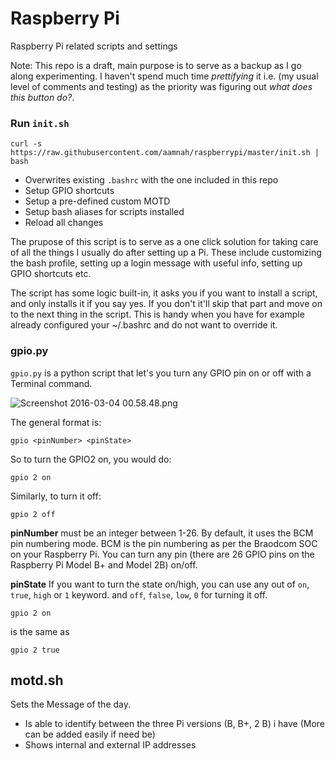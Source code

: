 # Raspberry Pi
Raspberry Pi related scripts and settings

Note: This repo is a draft, main purpose is to serve as a backup as I go along experimenting. I haven't spend much time _prettifying_ it i.e. (my usual level of comments and testing) as the priority was figuring out _what does this button do?_. 


### Run `init.sh`

    curl -s https://raw.githubusercontent.com/aamnah/raspberrypi/master/init.sh | bash

- Overwrites existing `.bashrc` with the one included in this repo
- Setup GPIO shortcuts
- Setup a pre-defined custom MOTD
- Setup bash aliases for scripts installed 
- Reload all changes

The prupose of this script is to serve as a one click solution for taking care of all the things I usually do after setting up a Pi. These include customizing the bash profile, setting up a login message with useful info, setting up GPIO shortcuts etc. 

The script has some logic built-in, it asks you if you want to install a script, and only installs it if you say yes. If you don't it'll skip that part and move on to the next thing in the script. This is handy when you have for example already configured your ~/.bashrc and do not want to override it.


### gpio.py
`gpio.py` is a python script that let's you turn any GPIO pin on or off with a Terminal command.

![Screenshot 2016-03-04 00.58.48.png](quiver-image-url/60F7542ADC587D7FEB228861EA66AA31.png)

The general format is:
  
    gpio <pinNumber> <pinState>

So to turn the GPIO2 on, you would do:

    gpio 2 on

Similarly, to turn it off:

    gpio 2 off

**pinNumber** must be an integer between 1-26. By default, it uses the BCM pin numbering mode. BCM is the pin numbering as per the Braodcom SOC on your Raspberry Pi. You can turn any pin (there are 26 GPIO pins on the Raspberry Pi Model B+ and Model 2B) on/off.

**pinState** If you want to turn the state on/high, you can use any out of `on`, `true`, `high` or `1` keyword. and `off`,  `false`, `low`, `0` for turning it off.

    gpio 2 on
is the same as

    gpio 2 true

## motd.sh
Sets the Message of the day.

- Is able to identify between the three Pi versions (B, B+, 2 B) i have (More can be added easily if need be)
- Shows internal and external IP addresses
